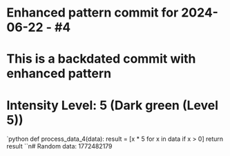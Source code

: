 ﻿# Enhanced pattern commit for 2024-06-22 - #4
# This is a backdated commit with enhanced pattern
# Intensity Level: 5 (Dark green (Level 5))
`python
def process_data_4(data):
    result = [x * 5 for x in data if x > 0]
    return result
``n# Random data: 1772482179

